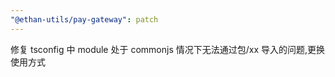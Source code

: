 ```yaml
---
"@ethan-utils/pay-gateway": patch
---
```


修复 tsconfig 中 module 处于 commonjs 情况下无法通过包/xx 导入的问题,更换使用方式
